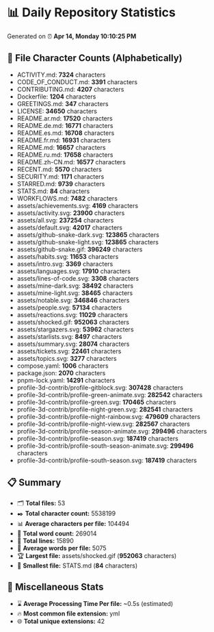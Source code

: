 # 📊 Daily Repository Statistics
Generated on ⏰ **Apr 14, Monday 10:10:25 PM**

## 📂 File Character Counts (Alphabetically)
- ACTIVITY.md: **7324** characters
- CODE_OF_CONDUCT.md: **3391** characters
- CONTRIBUTING.md: **4207** characters
- Dockerfile: **1204** characters
- GREETINGS.md: **347** characters
- LICENSE: **34650** characters
- README.ar.md: **17520** characters
- README.de.md: **16771** characters
- README.es.md: **16708** characters
- README.fr.md: **16931** characters
- README.md: **16657** characters
- README.ru.md: **17658** characters
- README.zh-CN.md: **16577** characters
- RECENT.md: **5570** characters
- SECURITY.md: **1171** characters
- STARRED.md: **9739** characters
- STATS.md: **84** characters
- WORKFLOWS.md: **7482** characters
- assets/achievements.svg: **4169** characters
- assets/activity.svg: **23900** characters
- assets/all.svg: **237254** characters
- assets/default.svg: **42017** characters
- assets/github-snake-dark.svg: **123865** characters
- assets/github-snake-light.svg: **123865** characters
- assets/github-snake.gif: **396249** characters
- assets/habits.svg: **11653** characters
- assets/intro.svg: **3369** characters
- assets/languages.svg: **17910** characters
- assets/lines-of-code.svg: **3308** characters
- assets/mine-dark.svg: **38492** characters
- assets/mine-light.svg: **38465** characters
- assets/notable.svg: **346846** characters
- assets/people.svg: **57134** characters
- assets/reactions.svg: **11029** characters
- assets/shocked.gif: **952063** characters
- assets/stargazers.svg: **53962** characters
- assets/starlists.svg: **8497** characters
- assets/summary.svg: **28074** characters
- assets/tickets.svg: **22461** characters
- assets/topics.svg: **3277** characters
- compose.yaml: **1006** characters
- package.json: **2070** characters
- pnpm-lock.yaml: **14291** characters
- profile-3d-contrib/profile-gitblock.svg: **307428** characters
- profile-3d-contrib/profile-green-animate.svg: **282542** characters
- profile-3d-contrib/profile-green.svg: **170465** characters
- profile-3d-contrib/profile-night-green.svg: **282541** characters
- profile-3d-contrib/profile-night-rainbow.svg: **479609** characters
- profile-3d-contrib/profile-night-view.svg: **282567** characters
- profile-3d-contrib/profile-season-animate.svg: **299496** characters
- profile-3d-contrib/profile-season.svg: **187419** characters
- profile-3d-contrib/profile-south-season-animate.svg: **299496** characters
- profile-3d-contrib/profile-south-season.svg: **187419** characters

## 📋 Summary
- 🗂️ **Total files:** 53
- ✒️ **Total character count:** 5538199
- 📊 **Average characters per file:** 104494
- 📝 **Total word count:** 269014
- 🧾 **Total lines:** 15890
- 📐 **Average words per file:** 5075
- 🏆 **Largest file:** assets/shocked.gif (**952063** characters)
- 🥉 **Smallest file:** STATS.md (**84** characters)

## 🌟 Miscellaneous Stats
- ⌛ **Average Processing Time Per file:** ~0.5s (estimated)
- 🔥 **Most common file extension:** yml
- 🌐 **Total unique extensions:** 42

